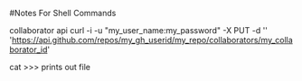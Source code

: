 #Notes For Shell Commands

collaborator api 
curl -i -u "my_user_name:my_password" -X PUT -d '' 'https://api.github.com/repos/my_gh_userid/my_repo/collaborators/my_collaborator_id'

cat >>> prints out file